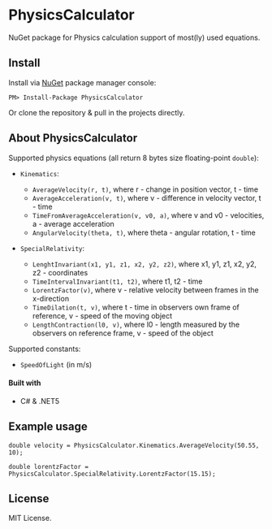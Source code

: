 ﻿# PhysicsCalculator

NuGet package for Physics calculation support of most(ly) used equations.


## Install

Install via [NuGet](https://www.nuget.org/packages/PhysicsCalculator) package manager console:
```
PM> Install-Package PhysicsCalculator
```

Or clone the repository & pull in the projects directly.


## About PhysicsCalculator

Supported physics equations (all return 8 bytes size floating-point `double`):
- `Kinematics`:
  - `AverageVelocity(r, t)`, where r - change in position vector, t - time
  - `AverageAcceleration(v, t)`, where v - difference in velocity vector, t - time
  - `TimeFromAverageAcceleration(v, v0, a)`, where v and v0 - velocities, a - average acceleration
  - `AngularVelocity(theta, t)`, where theta - angular rotation, t - time

- `SpecialRelativity`:
  - `LenghtInvariant(x1, y1, z1, x2, y2, z2)`, where x1, y1, z1, x2, y2, z2 - coordinates
  - `TimeIntervalInvariant(t1, t2)`, where t1, t2 - time
  - `LorentzFactor(v)`, where v - relative velocity between frames in the x-direction
  - `TimeDilation(t, v)`, where t - time in observers own frame of reference, v - speed of the moving object
  - `LengthContraction(l0, v)`, where l0 - length measured by the observers on reference frame, v - speed of the object

Supported constants:
  - `SpeedOfLight` (in m/s)


#### Built with

- C# & .NET5


## Example usage

`double velocity = PhysicsCalculator.Kinematics.AverageVelocity(50.55, 10);`

`double lorentzFactor = PhysicsCalculator.SpecialRelativity.LorentzFactor(15.15);`


## License

MIT License.